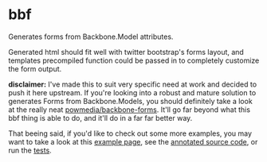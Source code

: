 
# bbf

Generates forms from Backbone.Model attributes.

Generated html should fit well with twitter bootstrap's forms layout, and templates
precompiled function could be passed in to completely customize the form
output.

**disclaimer:** I've made this to suit very specific need at work and
decided to push it here upstream. If you're looking into a robust and
mature solution to generates Forms from Backbone.Models, you should
definitely take a look at the really neat
[powmedia/backbone-forms](https://github.com/powmedia/backbone-forms).
It'll go far beyond what this bbf thing is able to do, and it'll do in a
far far better way.

That beeing said, if you'd like to check out some more examples, you may
want to take a look at this [example
page](https://mklabs.github.com/bbf/examples/), see the [annotated source
code](https://mklabs.github.com/bbf/docs/bbf.html), or run
the [tests](https://mklabs.github.com/bbf/tests/).

